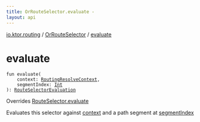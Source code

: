 ```yaml
---
title: OrRouteSelector.evaluate - 
layout: api
---
```


<div class='api-docs-breadcrumbs'><a href="../index.html">io.ktor.routing</a> / <a href="index.html">OrRouteSelector</a> / <a href="./evaluate.html">evaluate</a></div>

# evaluate

<div class="signature"><code><span class="keyword">fun </span><span class="identifier">evaluate</span><span class="symbol">(</span><br/>&nbsp;&nbsp;&nbsp;&nbsp;<span class="parameterName" id="io.ktor.routing.OrRouteSelector$evaluate(io.ktor.routing.RoutingResolveContext, kotlin.Int)/context">context</span><span class="symbol">:</span>&nbsp;<a href="../-routing-resolve-context/index.html"><span class="identifier">RoutingResolveContext</span></a><span class="symbol">, </span><br/>&nbsp;&nbsp;&nbsp;&nbsp;<span class="parameterName" id="io.ktor.routing.OrRouteSelector$evaluate(io.ktor.routing.RoutingResolveContext, kotlin.Int)/segmentIndex">segmentIndex</span><span class="symbol">:</span>&nbsp;<a href="https://kotlinlang.org/api/latest/jvm/stdlib/kotlin/-int/index.html"><span class="identifier">Int</span></a><br/><span class="symbol">)</span><span class="symbol">: </span><a href="../-route-selector-evaluation/index.html"><span class="identifier">RouteSelectorEvaluation</span></a></code></div>

Overrides <a href="../-route-selector/evaluate.html">RouteSelector.evaluate</a>

Evaluates this selector against <a href="evaluate.html#io.ktor.routing.OrRouteSelector$evaluate(io.ktor.routing.RoutingResolveContext, kotlin.Int)/context">context</a> and a path segment at <a href="evaluate.html#io.ktor.routing.OrRouteSelector$evaluate(io.ktor.routing.RoutingResolveContext, kotlin.Int)/segmentIndex">segmentIndex</a>

